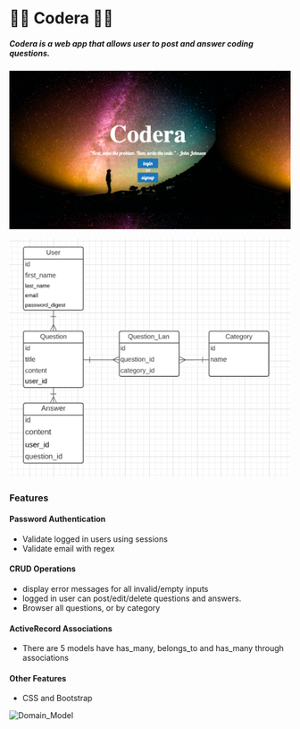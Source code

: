 # 👨‍🏫 Codera 👩‍🏫
##### Codera is a web app that allows user to post and answer coding questions.

![Home_Page](app/assets/images/home.png)

![Login](app/assets/images/login.png)
### Features

#### Password Authentication
* Validate logged in users using sessions
* Validate email with regex

#### CRUD Operations
* display error messages for all invalid/empty inputs
* logged in user can post/edit/delete questions and answers.
* Browser all questions, or by category

#### ActiveRecord Associations
* There are 5 models have has_many, belongs_to and has_many through associations

#### Other Features
* CSS and Bootstrap

![Domain_Model](app/assets/images/Domain_Model.png)
